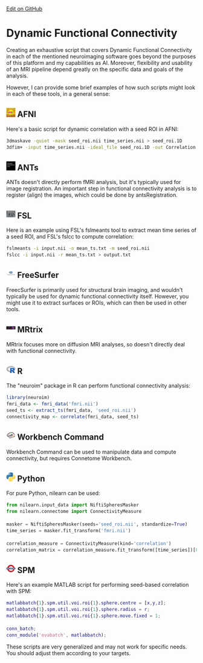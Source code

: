 [Edit on GitHub](https://github.com/childmindresearch/NeuRosetta/edit/main/src/fmri_analysis/dynamic_functional_connectivity.md)
# Dynamic Functional Connectivity

Creating an exhaustive script that covers Dynamic Functional Connectivity in each of the mentioned neuroimaging software goes beyond the purposes of this platform and my capabilities as AI. Moreover, flexibility and usability of an MRI pipeline depend greatly on the specific data and goals of the analysis. 

However, I can provide some brief examples of how such scripts might look in each of these tools, in a general sense:

## <img src="../icons/afni.png" height="24px" /> AFNI

Here's a basic script for dynamic correlation with a seed ROI in AFNI:

```bash
3dmaskave -quiet -mask seed_roi.nii time_series.nii > seed_roi.1D
3dfim+ -input time_series.nii -ideal_file seed_roi.1D -out Correlation
```

## <img src="../icons/ants.png" height="24px" /> ANTs

ANTs doesn't directly perform fMRI analysis, but it's typically used for image registration. An important step in functional connectivity analysis is to register (align) the images, which could be done by antsRegistration.

## <img src="../icons/fsl.png" height="24px" /> FSL

Here is an example using FSL's fslmeants tool to extract mean time series of a seed ROI, and FSL's fslcc to compute correlation:

```bash
fslmeants -i input.nii -o mean_ts.txt -m seed_roi.nii
fslcc -i input.nii -r mean_ts.txt > output.txt
```

## <img src="../icons/freesurfer.png" height="24px" /> FreeSurfer

FreecSurfer is primarily used for structural brain imaging, and wouldn't typically be used for dynamic functional connectivity itself. However, you might use it to extract surfaces or ROIs, which can then be used in other tools.

## <img src="../icons/mrtrix.png" height="24px" /> MRtrix

MRtrix focuses more on diffusion MRI analyses, so doesn't directly deal with functional connectivity.

## <img src="../icons/r.png" height="24px" /> R

The "neuroim" package in R can perform functional connectivity analysis:

```r
library(neuroim)
fmri_data <- fmri_data('fmri.nii')
seed_ts <- extract_ts(fmri_data, 'seed_roi.nii')
connectivity_map <- correlate(fmri_data, seed_ts)
```
   
## <img src="../icons/workbench_command.png" height="24px" /> Workbench Command

Workbench Command can be used to manipulate data and compute connectivity, but requires Connetome Workbench.

## <img src="../icons/python.png" height="24px" /> Python

For pure Python, nilearn can be used:

```python
from nilearn.input_data import NiftiSpheresMasker
from nilearn.connectome import ConnectivityMeasure

masker = NiftiSpheresMasker(seeds='seed_roi.nii', standardize=True)
time_series = masker.fit_transform('fmri.nii')

correlation_measure = ConnectivityMeasure(kind='correlation')
correlation_matrix = correlation_measure.fit_transform([time_series])[0]
```

## <img src="../icons/spm.png" height="24px" /> SPM

Here's an example MATLAB script for performing seed-based correlation with SPM:

```matlab
matlabbatch{1}.spm.util.voi.roi{1}.sphere.centre = [x,y,z];
matlabbatch{1}.spm.util.voi.roi{1}.sphere.radius = r;
matlabbatch{1}.spm.util.voi.roi{1}.sphere.move.fixed = 1;

conn_batch;
conn_module('evabatch', matlabbatch);
```

These scripts are very generalized and may not work for specific needs. You should adjust them according to your targets.